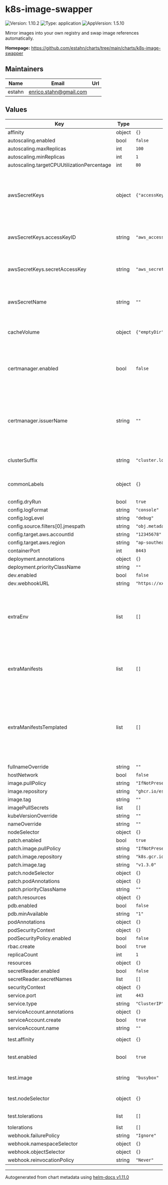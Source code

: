 # k8s-image-swapper

![Version: 1.10.2](https://img.shields.io/badge/Version-1.10.2-informational?style=flat-square) ![Type: application](https://img.shields.io/badge/Type-application-informational?style=flat-square) ![AppVersion: 1.5.10](https://img.shields.io/badge/AppVersion-1.5.10-informational?style=flat-square)

Mirror images into your own registry and swap image references automatically.

**Homepage:** <https://github.com/estahn/charts/tree/main/charts/k8s-image-swapper>

## Maintainers

| Name | Email | Url |
| ---- | ------ | --- |
| estahn | <enrico.stahn@gmail.com> |  |

## Values

| Key | Type | Default | Description |
|-----|------|---------|-------------|
| affinity | object | `{}` |  |
| autoscaling.enabled | bool | `false` |  |
| autoscaling.maxReplicas | int | `100` |  |
| autoscaling.minReplicas | int | `1` |  |
| autoscaling.targetCPUUtilizationPercentage | int | `80` |  |
| awsSecretKeys | object | `{"accessKeyID":"aws_access_key_id","secretAccessKey":"aws_secret_access_key"}` | Specify which keys to pull from the .awsSecretName secret for the associated environment variables. |
| awsSecretKeys.accessKeyID | string | `"aws_access_key_id"` | If using Hashicorp Vault Operator w/ AWS engine, use `access_key` |
| awsSecretKeys.secretAccessKey | string | `"aws_secret_access_key"` | If using Hashicorp Vault Operator w/ AWS engine, use `secret_key` |
| awsSecretName | string | `""` | If set, the secret will be used as environment variables, see awsSecretKeys. |
| cacheVolume | object | `{"emptyDir":{}}` | The type of volume to be used for caching images |
| certmanager.enabled | bool | `false` | Should cert-manager be used to issue the certificate use by the k8s-image-swapper endpoints |
| certmanager.issuerName | string | `""` | If set, the name of the cert-manager issuer to use to issue the cert, otherwise a self-signed issuer will be created |
| clusterSuffix | string | `"cluster.local"` | The DNS suffix of cluster addresses |
| commonLabels | object | `{}` | Labels that will be added on all the resources (not in selectors) |
| config.dryRun | bool | `true` |  |
| config.logFormat | string | `"console"` |  |
| config.logLevel | string | `"debug"` |  |
| config.source.filters[0].jmespath | string | `"obj.metadata.namespace == 'kube-system'"` |  |
| config.target.aws.accountId | string | `"12345678"` |  |
| config.target.aws.region | string | `"ap-southeast-2"` |  |
| containerPort | int | `8443` |  |
| deployment.annotations | object | `{}` |  |
| deployment.priorityClassName | string | `""` |  |
| dev.enabled | bool | `false` |  |
| dev.webhookURL | string | `"https://xxx.ngrok.io"` |  |
| extraEnv | list | `[]` | Additional environment variables to be defined on the container Follows the same syntax as containers.env in a Pod v1 API |
| extraManifests | list | `[]` | Additional manifests to be deployed Can be either a full object OR a string containing valid YAML |
| extraManifestsTemplated | list | `[]` | Additional manifests to be deployed. These will be passed through the templating engine Useful if you need to use values from this chart in your manifests |
| fullnameOverride | string | `""` |  |
| hostNetwork | bool | `false` |  |
| image.pullPolicy | string | `"IfNotPresent"` |  |
| image.repository | string | `"ghcr.io/estahn/k8s-image-swapper"` |  |
| image.tag | string | `""` |  |
| imagePullSecrets | list | `[]` |  |
| kubeVersionOverride | string | `""` |  |
| nameOverride | string | `""` |  |
| nodeSelector | object | `{}` |  |
| patch.enabled | bool | `true` |  |
| patch.image.pullPolicy | string | `"IfNotPresent"` |  |
| patch.image.repository | string | `"k8s.gcr.io/ingress-nginx/kube-webhook-certgen"` |  |
| patch.image.tag | string | `"v1.3.0"` |  |
| patch.nodeSelector | object | `{}` |  |
| patch.podAnnotations | object | `{}` |  |
| patch.priorityClassName | string | `""` |  |
| patch.resources | object | `{}` |  |
| pdb.enabled | bool | `false` |  |
| pdb.minAvailable | string | `"1"` |  |
| podAnnotations | object | `{}` |  |
| podSecurityContext | object | `{}` |  |
| podSecurityPolicy.enabled | bool | `false` |  |
| rbac.create | bool | `true` |  |
| replicaCount | int | `1` |  |
| resources | object | `{}` |  |
| secretReader.enabled | bool | `false` |  |
| secretReader.secretNames | list | `[]` |  |
| securityContext | object | `{}` |  |
| service.port | int | `443` |  |
| service.type | string | `"ClusterIP"` |  |
| serviceAccount.annotations | object | `{}` |  |
| serviceAccount.create | bool | `true` |  |
| serviceAccount.name | string | `""` |  |
| test.affinity | object | `{}` | Set affinity for the test pod |
| test.enabled | bool | `true` | Should the test be included with the release |
| test.image | string | `"busybox"` | The image to use for running the test |
| test.nodeSelector | object | `{}` | Set a node selector for the test pod |
| test.tolerations | list | `[]` | Set tolerations for the test pod |
| tolerations | list | `[]` |  |
| webhook.failurePolicy | string | `"Ignore"` |  |
| webhook.namespaceSelector | object | `{}` |  |
| webhook.objectSelector | object | `{}` |  |
| webhook.reinvocationPolicy | string | `"Never"` |  |

----------------------------------------------
Autogenerated from chart metadata using [helm-docs v1.11.0](https://github.com/norwoodj/helm-docs/releases/v1.11.0)
